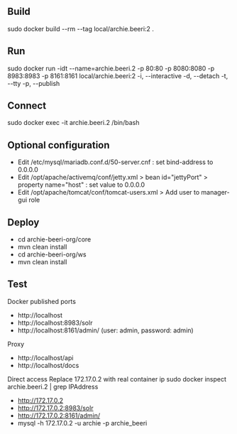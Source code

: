 ## Build
sudo docker build --rm --tag local/archie.beeri:2 .

## Run
sudo docker run -idt --name=archie.beeri.2 -p 80:80 -p 8080:8080 -p 8983:8983 -p 8161:8161 local/archie.beeri:2
-i, --interactive 
-d, --detach 
-t, --tty 
-p, --publish

## Connect
sudo docker exec -it archie.beeri.2 /bin/bash

## Optional configuration
* Edit /etc/mysql/mariadb.conf.d/50-server.cnf : set bind-address to 0.0.0.0
* Edit /opt/apache/activemq/conf/jetty.xml > bean id="jettyPort" >  property name="host" : set value to 0.0.0.0
* Edit /opt/apache/tomcat/conf/tomcat-users.xml > Add user to manager-gui role

## Deploy
* cd archie-beeri-org/core
* mvn clean install
* cd archie-beeri-org/ws
* mvn clean install

## Test

Docker published ports
* http://localhost
* http://localhost:8983/solr
* http://localhost:8161/admin/ (user: admin, password: admin)

Proxy
* http://localhost/api
* http://localhost/docs

Direct access
Replace 172.17.0.2 with real container ip
sudo docker inspect archie.beeri.2 | grep IPAddress
* http://172.17.0.2
* http://172.17.0.2:8983/solr
* http://172.17.0.2:8161/admin/
* mysql -h 172.17.0.2 -u archie -p archie_beeri